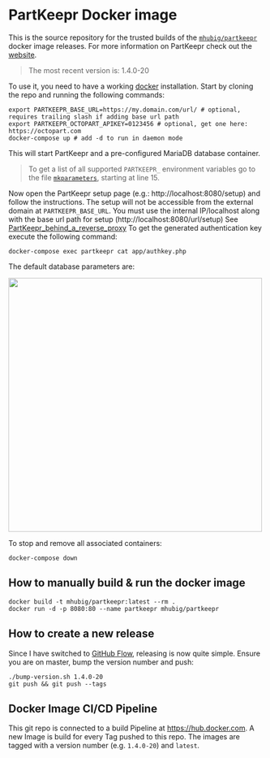 # PartKeepr Docker image

This is the source repository for the trusted builds of the [`mhubig/partkeepr`][0]
docker image releases. For more information on PartKeepr check out the [website][1].

> The most recent version is: 1.4.0-20

To use it, you need to have a working [docker][2] installation. Start by cloning the
repo and running the following commands:

```shell
export PARTKEEPR_BASE_URL=https://my.domain.com/url/ # optional, requires trailing slash if adding base url path
export PARTKEEPR_OCTOPART_APIKEY=0123456 # optional, get one here: https://octopart.com
docker-compose up # add -d to run in daemon mode
```

This will start PartKeepr and a pre-configured MariaDB database container.

> To get a list of all supported `PARTKEEPR_` environment variables go to the file
> [`mkparameters`][3], starting at line 15.

Now open the PartKeepr setup page (e.g.: http://localhost:8080/setup) and follow the
instructions. The setup will not be accessible from the external domain at `PARTKEEPR_BASE_URL`.
You must use the internal IP/localhost along with the base url path for setup (http://localhost:8080/url/setup) See [PartKeepr_behind_a_reverse_proxy](https://wiki.partkeepr.org/wiki/KB00008:PartKeepr_behind_a_reverse_proxy)
To get the generated authentication key execute the following command:

```shell
docker-compose exec partkeepr cat app/authkey.php
```

The default database parameters are:

<img src="https://raw.githubusercontent.com/mhubig/docker-partkeepr/master/setupdb.png" width="500">


To stop and remove all associated containers:
```shell
docker-compose down
```


## How to manually build & run the docker image

```shell
docker build -t mhubig/partkeepr:latest --rm .
docker run -d -p 8080:80 --name partkeepr mhubig/partkeepr
```

## How to create a new release

Since I have switched to [GitHub Flow][4], releasing is now quite simple.
Ensure you are on master, bump the version number and push:

```shell
./bump-version.sh 1.4.0-20
git push && git push --tags
```

## Docker Image CI/CD Pipeline

This git repo is connected to a build Pipeline at https://hub.docker.com. A new
Image is build for every Tag pushed to this repo. The images are tagged with a
version number (e.g. `1.4.0-20`) and `latest`.

[0]: https://hub.docker.com/r/mhubig/partkeepr/
[1]: http://www.partkeepr.org
[2]: https://www.docker.com
[3]: https://github.com/mhubig/docker-partkeepr/blob/master/mkparameters#L15
[4]: https://guides.github.com/introduction/flow/

